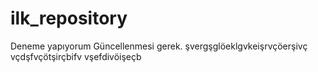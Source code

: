 # ilk_repository

Deneme yapıyorum 
Güncellenmesi gerek.
şvergşglöeklgvkeişrvçöerşivç 
vçdşfvçötşirçbifv
vşefdivöişeçb
